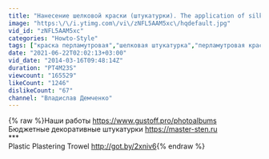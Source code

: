 ```yaml
---
title: "Нанесение шелковой краски (штукатурки). The application of silk paint, plaster master class"
image: "https:\/\/i.ytimg.com\/vi\/zNFL5AAM5xc\/hqdefault.jpg"
vid_id: "zNFL5AAM5xc"
categories: "Howto-Style"
tags: ["краска перламутровая","шелковая штукатурка","перламутровая краска"]
date: "2021-06-22T02:02:13+03:00"
vid_date: "2014-03-16T09:48:14Z"
duration: "PT4M23S"
viewcount: "165529"
likeCount: "1246"
dislikeCount: "67"
channel: "Владислав Демченко"
---
```

{% raw %}Наши работы <a rel="nofollow" target="blank" href="https://www.gustoff.pro/photoalbums">https://www.gustoff.pro/photoalbums</a><br />Бюджетные декоративные штукатурки <a rel="nofollow" target="blank" href="https://master-sten.ru">https://master-sten.ru</a><br />***<br />Plastic Plastering Trowel <a rel="nofollow" target="blank" href="http://got.by/2xniv6">http://got.by/2xniv6</a>{% endraw %}
